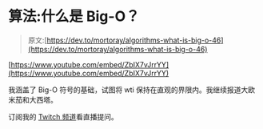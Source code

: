 # 算法:什么是 Big-O？

> 原文:[https://dev.to/mortoray/algorithms-what-is-big-o-46](https://dev.to/mortoray/algorithms-what-is-big-o-46)

[https://www.youtube.com/embed/ZbIX7vJrrYY](https://www.youtube.com/embed/ZbIX7vJrrYY)

我涵盖了 Big-O 符号的基础，试图将 wti 保持在直观的界限内。我继续报道大欧米茄和大西塔。

订阅我的 [Twitch 频道](https://www.twitch.tv/mortoray)看直播提问。